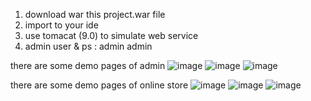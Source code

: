 1. download war this project.war file
2. import to your ide
3. use tomacat (9.0)  to simulate web service
4. admin user & ps : admin admin

there are some demo pages of admin
![image](https://github.com/user-attachments/assets/baf67264-e41b-42d8-9d35-f47bbc3e015b)
![image](https://github.com/user-attachments/assets/5c039af6-1847-4287-b3be-90ba9b4d1cee)
![image](https://github.com/user-attachments/assets/9ba046f5-67ca-4201-a8f2-383ac9fcef82)

there are some demo pages of online store
![image](https://github.com/user-attachments/assets/6e3b4c86-2912-4fb1-870c-7cba7d6ef686)
![image](https://github.com/user-attachments/assets/9670dbba-a513-42b8-a330-a751c0572d34)
![image](https://github.com/user-attachments/assets/bb00641b-8dab-4e4a-b431-4ad4fc2e5aae)



